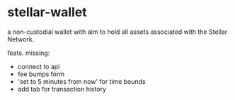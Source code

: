 # stellar-wallet

a non-custodial wallet with aim to hold all assets associated with the Stellar Network.

feats. missing:

- connect to api
- fee bumps form
- 'set to 5 minutes from now' for time bounds
- add tab for transaction history
